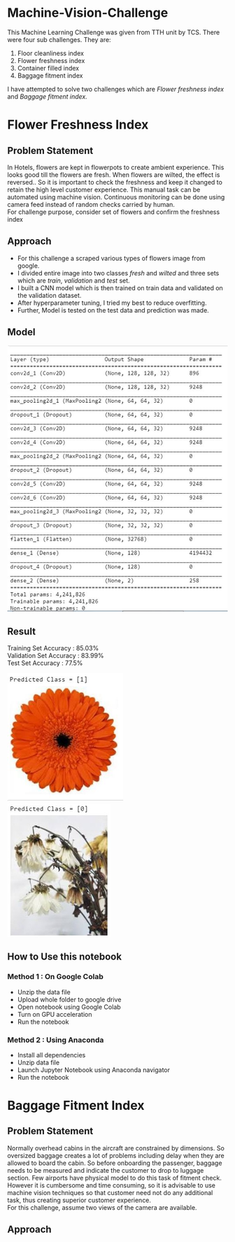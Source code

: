 # Machine-Vision-Challenge

This Machine Learning Challenge was given from TTH unit by TCS.
There were four sub challenges. They are:
<ol>
<li>Floor cleanliness index
<li>Flower freshness index
<li>Container filled index
<li>Baggage fitment index
</ol>

I have attempted to solve two challenges which are <i>Flower freshness index</i> and <i>Baggage fitment index.</i>

# Flower Freshness Index

## Problem Statement
In Hotels, flowers are kept in flowerpots to create ambient experience. This looks
good till the flowers are fresh. When flowers are wilted, the effect is reversed.. So it is important to check the
freshness and keep it changed to retain the high level customer experience. This manual task can be automated
using machine vision. Continuous monitoring can be done using camera feed instead of random checks carried
by human.
<br>
For challenge purpose, consider set of flowers and confirm the freshness index

## Approach
<ul>
<li>For this challenge a scraped various types of flowers image from google.
<li>I divided entire image into two classes <i>fresh</i> and <i>wilted</i> and three sets which are <i>train</i>, <i>validation</i> and <i>test</i> set.
<li>I built a CNN model which is then trained on train data and validated on the validation dataset.
<li>After hyperparameter tuning, I tried my best to reduce overfitting.
<li>Further, Model is tested on the test data and prediction was made.
</ul>

## Model

<img src="Flower Freshness Index/model_summary.jpg" title="Model Summary">

## Result

Training Set Accuracy :   85.03% <br>
Validation Set Accuracy : 83.99% <br>
Test Set Accuracy : 77.5% <br>

<img src="Flower Freshness Index/predict_fresh.jpg" title="Fresh Flower">
<img src="Flower Freshness Index/predict_wilted.jpg" title="Wilted Flower">

## How to Use this notebook

### Method 1 : On Google Colab
<ul>
<li>Unzip the data file
<li>Upload whole folder to google drive
<li>Open notebook using Google Colab
<li>Turn on GPU acceleration
<li>Run the notebook
</ul>

### Method 2 : Using Anaconda

<ul>
<li> Install all dependencies
<li> Unzip data file
<li> Launch Jupyter Notebook using Anaconda navigator
<li> Run the notebook
</ul>

# Baggage Fitment Index

## Problem Statement
Normally overhead cabins in the aircraft are constrained by dimensions. So oversized baggage creates a lot of problems including delay when they are allowed to board the cabin. So before onboarding the passenger, baggage needs to be measured and indicate the customer to drop to luggage section. Few airports have physical model to do this task of fitment check. However it is cumbersome and time consuming, so it is advisable to use machine vision techniques so that customer need not do any additional task, thus creating superior customer experience.
<br>
For this challenge, assume two views of the camera are available.

## Approach
